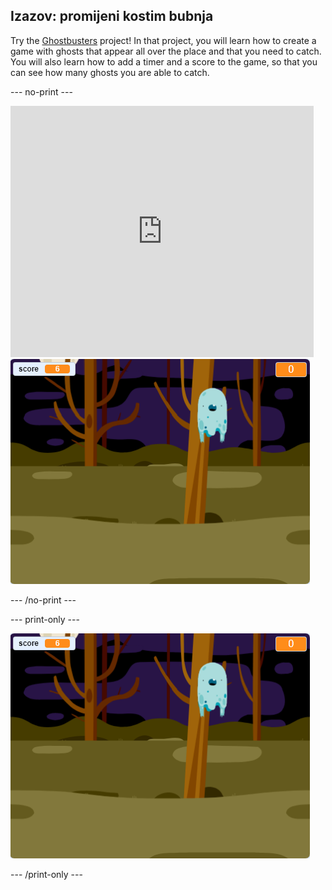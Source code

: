 ## Izazov: promijeni kostim bubnja

Try the [Ghostbusters](https://projects.raspberrypi.org/en/projects/ghostbusters?utm_source=pathway&utm_medium=whatnext&utm_campaign=projects) project! In that project, you will learn how to create a game with ghosts that appear all over the place and that you need to catch. You will also learn how to add a timer and a score to the game, so that you can see how many ghosts you are able to catch.

\--- no-print \---

<div class="scratch-preview">
  <iframe allowtransparency="true" width="485" height="402" src="https://scratch.mit.edu/projects/embed/276874679/?autostart=false" frameborder="0" scrolling="no"></iframe>
  <img src="images/ghostbusters-static.png">
</div>

\--- /no-print \---

\--- print-only \---

![showcase](images/ghostbusters-static.png)

\--- /print-only \---